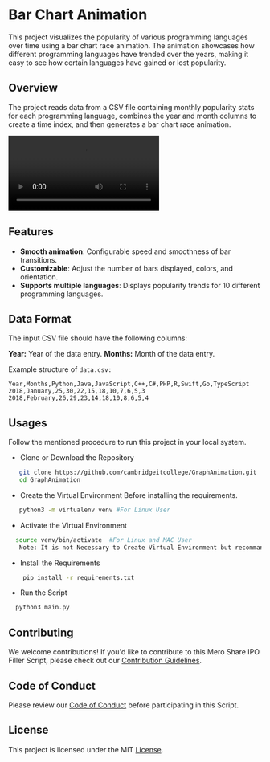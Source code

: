 # Bar Chart Animation

This project visualizes the popularity of various programming languages over time using a bar chart race animation. The animation showcases how different programming languages have trended over the years, making it easy to see how certain languages have gained or lost popularity.

## Overview

The project reads data from a CSV file containing monthly popularity stats for each programming language, combines the year and month columns to create a time index, and then generates a bar chart race animation.

![Sample Animation](video.mp4)

## Features

- **Smooth animation**: Configurable speed and smoothness of bar transitions.
- **Customizable**: Adjust the number of bars displayed, colors, and orientation.
- **Supports multiple languages**: Displays popularity trends for 10 different programming languages.

## Data Format

The input CSV file should have the following columns:

**Year:** Year of the data entry.
**Months:** Month of the data entry.

Example structure of `data.csv:`
```csv
Year,Months,Python,Java,JavaScript,C++,C#,PHP,R,Swift,Go,TypeScript
2018,January,25,30,22,15,18,10,7,6,5,3
2018,February,26,29,23,14,18,10,8,6,5,4
```
## Usages

Follow the mentioned procedure to run this project in your local system.
 - Clone or Download the Repository
```bash
   git clone https://github.com/cambridgeitcollege/GraphAnimation.git
   cd GraphAnimation
```
 - Create the Virtual Environment Before installing the requirements. 
 ```Bash
    python3 -m virtualenv venv #For Linux User
 ```
  - Activate the Virtual Environment
  ```bash
    source venv/bin/activate  #For Linux and MAC User
     Note: It is not Necessary to Create Virtual Environment but recommanded.
  ``` 
 - Install the Requirements
```bash
    pip install -r requirements.txt
```
 - Run the Script
 ```bash
   python3 main.py    
 ```

## Contributing
We welcome contributions! If you'd like to contribute to this Mero Share IPO Filler Script, please check out our [Contribution Guidelines](Contribution.md).

## Code of Conduct
Please review our [Code of Conduct](CodeOfConduct.md) before participating in this Script.

## License
This project is licensed under the MIT [License](LICENSE).
